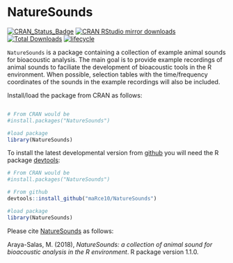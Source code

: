 # NatureSounds

[![CRAN\_Status\_Badge](http://www.r-pkg.org/badges/version/NatureSounds)](https://cran.r-project.org/package=NatureSounds)
[![CRAN RStudio mirror
downloads](http://cranlogs.r-pkg.org/badges/NatureSounds)](http://www.r-pkg.org/pkg/NatureSounds)
[![Total
Downloads](http://cranlogs.r-pkg.org/badges/grand-total/NatureSounds)](http://www.r-pkg.org/badges/grand-total/NatureSounds)
[![lifecycle](https://img.shields.io/badge/lifecycle-experimental-orange.svg)](https://www.tidyverse.org/lifecycle/#experimental)

`NatureSounds` is a package containing a collection of example animal sounds for bioacoustic analysis. The main goal is to provide example recordings of animal sounds to faciliate the development of bioacoustic tools in the R environment. When possible, selection tables with the time/frequency coordinates of the sounds in the example recordings will also be included.


Install/load the package from CRAN as follows:

```r

# From CRAN would be
#install.packages("NatureSounds")

#load package
library(NatureSounds)

```

To install the latest developmental version from [github](http://github.com/) you will need the R package [devtools](https://cran.r-project.org/package=devtools):

```r
# From CRAN would be
#install.packages("NatureSounds")

# From github
devtools::install_github("maRce10/NatureSounds")

#load package
library(NatureSounds)

```

Please cite [NatureSounds](https://cran.r-project.org/package=NatureSounds) as follows:

Araya-Salas, M. (2018), *NatureSounds: a collection of animal sound for bioacoustic analysis in the R environment*. R package version 1.1.0.